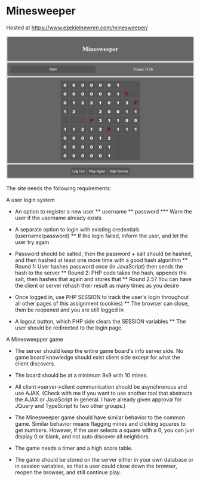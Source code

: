 # Minesweeper

Hosted at https://www.ezekielnewren.com/minesweeper/

![Minesweeper](/screenshots/minesweeper.PNG)

The site needs the following requirements:

A user login system
* An option to register a new user
** username
** password
*** Warn the user if the username already exists
* A separate option to login with existing credentials (username/password)
** If the login failed, inform the user, and let the user try again

* Password should be salted, then the password + salt should be hashed, and then hashed at least one more time with a good hash algorithm
** Round 1: User hashes password once (in JavaScript) then sends the hash to the server
** Round 2: PHP code takes the hash, appends the salt, then hashes that again and stores that
** Round 2.5? You can have the client or server rehash their result as many times as you desire

* Once logged in, use PHP SESSION to track the user's login throughout all other pages of this assignment (cookies)
** The browser can close, then be reopened and you are still logged in

* A logout button, which PHP side clears the SESSION variables
** The user should be redirected to the login page.

A Minesweepper game

* The server should keep the entire game board's info server side.  No game board knowledge should exist client side except for what the client discovers.

* The board should be at a minimum 9x9 with 10 mines.

* All client->server->client communication should be asynchronous and use AJAX.  (Check with me if you want to use another tool that abstracts the AJAX or JavaScript in general.  I have already given approval for JQuery and TypeScript to two other groups.) 

* The Minesweeper game should have similar behavior to the common game.  Similar behavior means flagging mines and clicking squares to get numbers.   However, if the user selects a square with a 0, you can just display 0 or blank, and not auto discover all neighbors. 

* The game needs a timer and a high score table.

* The game should be stored on the server either in your own database or in session variables, so that a user could close down the browser, reopen the browser, and still continue play.
